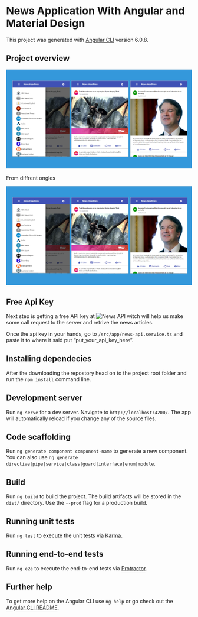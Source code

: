 # News Application With Angular and Material Design

This project was generated with [Angular CLI](https://github.com/angular/angular-cli) version 6.0.8.

## Project overview

![News Application](/screenshots/overview.PNG?raw=true)

From diffrent ongles

![News Application full overview](/screenshots/overview.PNG?raw=true)

## Free Api Key

Next step is getting a free API key at ![News API](https://newsapi.org) witch will help us make some call request to the server and retrive the news articles. 

Once the api key in your hands, go to `/src/app/news-api.service.ts` and paste it to where it said put “put_your_api_key_here”.

## Installing dependecies

After the downloading the repostory head on to the project root folder and run the `npm install` command line.

## Development server

Run `ng serve` for a dev server. Navigate to `http://localhost:4200/`. The app will automatically reload if you change any of the source files.

## Code scaffolding

Run `ng generate component component-name` to generate a new component. You can also use `ng generate directive|pipe|service|class|guard|interface|enum|module`.

## Build

Run `ng build` to build the project. The build artifacts will be stored in the `dist/` directory. Use the `--prod` flag for a production build.

## Running unit tests

Run `ng test` to execute the unit tests via [Karma](https://karma-runner.github.io).

## Running end-to-end tests

Run `ng e2e` to execute the end-to-end tests via [Protractor](http://www.protractortest.org/).

## Further help

To get more help on the Angular CLI use `ng help` or go check out the [Angular CLI README](https://github.com/angular/angular-cli/blob/master/README.md).
